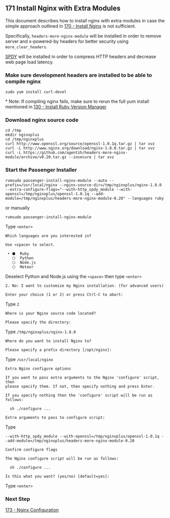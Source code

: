 ## 171 Install Nginx with Extra Modules

This document describes how to install nginx with extra modules in case the simple approach outlined in [170 - Install Nginx](https://github.com/sleepepi/sleepepi/tree/master/virtual-machines/170-install-nginx.md) is not sufficient.

Specifically, `headers-more-nginx-module` will be installed in order to remove server and x-powered-by headers for better security using `more_clear_headers`.

[SPDY](http://en.wikipedia.org/wiki/SPDY) will be installed in order to compress HTTP headers and decrease web page load latency.

### Make sure development headers are installed to be able to compile nginx

```
sudo yum install curl-devel
```

\* Note: If compiling nginx fails, make sure to rerun the full yum install mentioned in [130 - Install Ruby Version Manager](https://github.com/sleepepi/sleepepi/tree/master/virtual-machines/130-install-rvm.md)

### Download nginx source code

```
cd /tmp
mkdir nginxplus
cd /tmp/nginxplus
curl http://www.openssl.org/source/openssl-1.0.1q.tar.gz | tar xvz
curl -L http://www.nginx.org/download/nginx-1.8.0.tar.gz | tar xvz
curl -L https://github.com/agentzh/headers-more-nginx-module/archive/v0.20.tar.gz --insecure | tar xvz
```

### Start the Passenger Installer

```
rvmsudo passenger-install-nginx-module --auto --prefix=/usr/local/nginx --nginx-source-dir=/tmp/nginxplus/nginx-1.8.0 --extra-configure-flags="--with-http_spdy_module --with-openssl=/tmp/nginxplus/openssl-1.0.1q --add-module=/tmp/nginxplus/headers-more-nginx-module-0.20" --languages ruby
```

or manually

```
rvmsudo passenger-install-nginx-module
```

Type `<enter>`

```
Which languages are you interested in?

Use <space> to select.

 ‣ ⬢  Ruby
   ⬡  Python
   ⬡  Node.js
   ⬡  Meteor
```

Deselect Python and Node.js using the `<space>` then type `<enter>`

```console
2. No: I want to customize my Nginx installation. (for advanced users)

Enter your choice (1 or 2) or press Ctrl-C to abort:
```

Type `2`

```console
Where is your Nginx source code located?

Please specify the directory:
```

Type `/tmp/nginxplus/nginx-1.8.0`

```console
Where do you want to install Nginx to?

Please specify a prefix directory [/opt/nginx]:
```

Type `/usr/local/nginx`

```console
Extra Nginx configure options

If you want to pass extra arguments to the Nginx 'configure' script, then
please specify them. If not, then specify nothing and press Enter.

If you specify nothing then the 'configure' script will be run as follows:

  sh ./configure ...

Extra arguments to pass to configure script:
```

Type
```
--with-http_spdy_module --with-openssl=/tmp/nginxplus/openssl-1.0.1q --add-module=/tmp/nginxplus/headers-more-nginx-module-0.20
```

```console
Confirm configure flags

The Nginx configure script will be run as follows:

  sh ./configure ...

Is this what you want? (yes/no) [default=yes]:
```

Type `<enter>`


### Next Step

[173 - Nginx Configuration](https://github.com/sleepepi/sleepepi/blob/master/virtual-machines/173-nginx-configuration.md)
